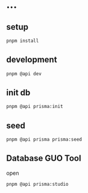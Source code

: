 # ...

## setup

```zsh
pnpm install
```

## development

```zsh
pnpm @api dev
```

## init db

```zsh
pnpm @api prisma:init
```

## seed

```zsh
pnpm @api prisma prisma:seed
```

## Database GUO Tool

open

```zsh
pnpm @api prisma:studio
```
